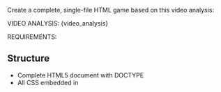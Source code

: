 Create a complete, single-file HTML game based on this video analysis:

VIDEO ANALYSIS:
{video_analysis}

REQUIREMENTS:

## Structure
- Complete HTML5 document with DOCTYPE
- All CSS embedded in <style> tags in <head>
- All JavaScript embedded in <script> tags before </body>
- Proper semantic HTML structure
- Mobile-responsive design

## Game Elements
- Interactive game mechanics based on video content
- Score tracking and feedback system
- Clear instructions and user interface
- Single level Challenge
- Progress indicators
- Restart/replay functionality

## Visual Design
- Color scheme: White background, grey accents, minimal additional colors

## Technical
- Vanilla JavaScript (no external libraries)
- Touch and mouse event handling
- Local storage for high scores (if applicable)

## Content Integration
- Game directly relates to video topic
- Educational or engaging elements from the video
- Meaningful challenges that reinforce video content
- Appropriate difficulty progression


6. COLOR THEME to Use - White Background and Grey as bg color and then over that use other color if needed, keep it simplistic as black, white and gray

7. Only meaningful text concise. Make sure not to have buttons, and have fully interactivity
        
IMPORTANT: Generate the COMPLETE HTML file. Do not truncate or abbreviate any code. Ensure ALL opening tags have corresponding closing tags, especially </body> and </html>.
